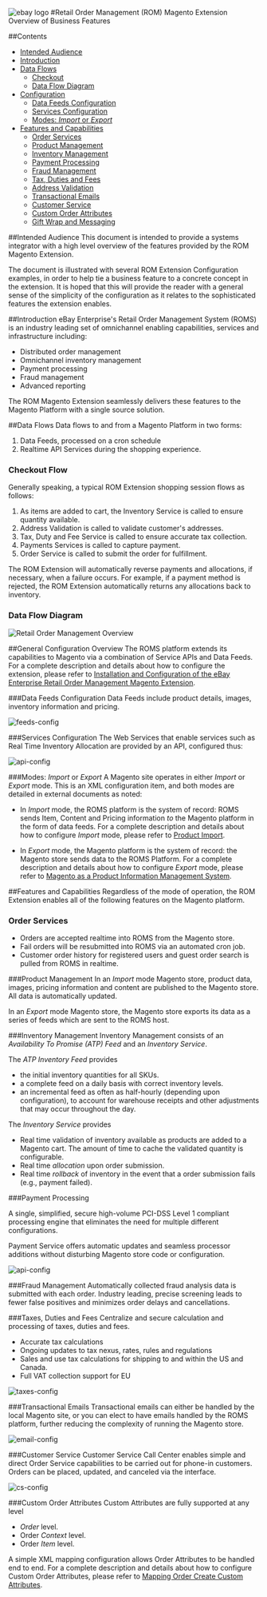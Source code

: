 ![ebay logo](static/logo-vert.png)
#Retail Order Management (ROM) Magento Extension Overview of Business Features

##Contents
- [Intended Audience](#intended-audience)
- [Introduction](#introduction)
- [Data Flows](#data-flows)
  - [Checkout](#checkout-flow)
  - [Data Flow Diagram](#data-flow-diagram)
- [Configuration](#configuration)
  - [Data Feeds Configuration](#data-feeds-configuration)
  - [Services Configuration](#services-configuration)
  - [Modes: _Import_ or _Export_](#modes-_import_-or-_export_)
- [Features and Capabilities](#features-and-capabilities)
  - [Order Services](#order-services)
  - [Product Management](#product-management)
  - [Inventory Management](#inventory-management)
  - [Payment Processing](#payment-processing)
  - [Fraud Management](#fraud-management)
  - [Tax, Duties and Fees](#tax-duties-and-fees)
  - [Address Validation](/src/app/code/community/EbayEnterprise/Address/README.md)
  - [Transactional Emails](#transactional-emails)
  - [Customer Service](#customer-service)
  - [Custom Order Attributes](#custom-order-attributes)
  - [Gift Wrap and Messaging](ROM_GIFTWRAP_MODULE.md)



##Intended Audience
This document is intended to provide a systems integrator with a high level overview of the features provided by the ROM Magento Extension.

The document is illustrated with several ROM Extension Configuration examples, in order to help tie a business feature to a concrete concept in the extension. It is hoped that this will provide the reader with a general sense of the simplicity of the configuration as it relates to the sophisticated features the extension enables.


##Introduction
eBay Enterprise's Retail Order Management System (ROMS) is an industry leading set of omnichannel enabling capabilities, services and infrastructure including:

* Distributed order management
* Omnichannel inventory management
* Payment processing
* Fraud management
* Advanced reporting

The ROM Magento Extension seamlessly delivers these features to the Magento Platform with a single source solution.

##Data Flows
Data flows to and from a Magento Platform in two forms:

1. Data Feeds, processed on a cron schedule
2. Realtime API Services during the shopping experience.


### Checkout Flow
Generally speaking, a typical ROM Extension shopping session flows as follows:

1. As items are added to cart, the Inventory Service is called to ensure quantity available.
2. Address Validation is called to validate customer's addresses.
3. Tax, Duty and Fee Service is called to ensure accurate tax collection.
4. Payments Services is called to capture payment.
5. Order Service is called to submit the order for fulfillment.

The ROM Extension will automatically reverse payments and allocations, if necessary, when a failure occurs. For example, if a payment method is rejected, the ROM Extension automatically returns any allocations back to inventory.

### Data Flow Diagram
![Retail Order Management Overview](static/basic-overview.png)

##General Configuration Overview
The ROMS platform extends its capabilities to Magento via a combination of Service APIs and Data Feeds. For a complete description and details about how to configure the extension, please refer to [Installation and Configuration of the eBay Enterprise Retail Order Management Magento Extension](INSTALL.md).

###Data Feeds Configuration
Data Feeds include product details, images, inventory information and pricing.

![feeds-config](static/rom-ov-feeds-config.png)

###Services Configuration
The Web Services that enable services such as Real Time Inventory Allocation are provided by an API, configured thus:

![api-config](static/rom-ov-api-config.png)

###Modes: _Import_ or _Export_
A Magento site operates in either _Import_ or _Export_ mode. This is an XML configuration item, and both modes are detailed in external documents as noted:

* In _Import_ mode, the ROMS platform is the system of record: ROMS sends Item, Content and Pricing information _to_ the Magento platform in the form of data feeds. For a complete description and details about how to configure _Import_ mode, please refer to [Product Import](PRODUCT_IMPORT.md).

* In _Export_ mode, the Magento platform is the system of record: the Magento store sends data to the ROMS Platform. For a complete description and details about how to configure _Export_ mode, please refer to [Magento as a Product Information Management System](PRODUCT_EXPORT.md).


##Features and Capabilities
Regardless of the mode of operation, the ROM Extension enables all of the following features on the Magento platform.

### Order Services
* Orders are accepted realtime into ROMS from the Magento store.
* Fail orders will be resubmitted into ROMS via an automated cron job.
* Customer order history for registered users and guest order search is pulled from ROMS in realtime.

###Product Management
In an _Import_ mode Magento store, product data, images, pricing information and content are published to the Magento store. All data is automatically updated.

In an _Export_ mode Magento store, the Magento store exports its data as a series of feeds which are sent to the ROMS host.

###Inventory Management
Inventory Management consists of an _Availability To Promise (ATP) Feed_ and an _Inventory Service_.

The _ATP Inventory Feed_ provides

* the initial inventory quantities for all SKUs.
* a complete feed on a daily basis with correct inventory levels.
* an incremental feed as often as half-hourly (depending upon configuration), to account for warehouse receipts and other adjustments that may occur throughout the day.

The _Inventory Service_ provides

* Real time validation of inventory available as products are added to a Magento cart. The amount of time to cache the validated quantity is configurable.
* Real time _allocation_ upon order submission.
* Real time _rollback_ of inventory in the event that a order submission fails (e.g., payment failed).


###Payment Processing

A single, simplified, secure high-volume PCI-DSS Level 1 compliant processing engine that eliminates the need for multiple different configurations.

Payment Service offers automatic updates and seamless processor additions without disturbing Magento store code or configuration.

![api-config](static/rom-ov-payments-config.png)


###Fraud Management
Automatically collected fraud analysis data is submitted with each order. Industry leading, precise screening leads to fewer false positives and minimizes order delays and cancellations.


###Taxes, Duties and Fees
Centralize and secure calculation and processing of taxes, duties and fees.

* Accurate tax calculations
* Ongoing updates to tax nexus, rates, rules and regulations
* Sales and use tax calculations for shipping to and within the US and Canada.
* Full VAT collection support for EU

![taxes-config](static/rom-ov-taxes-config.png)

###Transactional Emails
Transactional emails can either be handled by the local Magento site, or you can elect to have emails handled by the ROMS platform, further reducing the complexity of running the Magento store.

![email-config](static/rom-ov-email-config.png)

###Customer Service
Customer Service Call Center enables simple and direct Order Service capabilities to be carried out for phone-in customers. Orders can be placed, updated, and canceled via the interface.

![cs-config](static/rom-ov-cs-config.png)

###Custom Order Attributes
Custom Attributes are fully supported at any level

*  _Order_ level.
*  Order _Context_ level.
*  Order _Item_ level.

A simple XML mapping configuration allows Order Attributes to be handled end to end.  For a complete description and details about how to configure Custom Order Attributes, please refer to [Mapping Order Create Custom Attributes](ORDER_CUSTOM_ATTRIBUTES.md).

